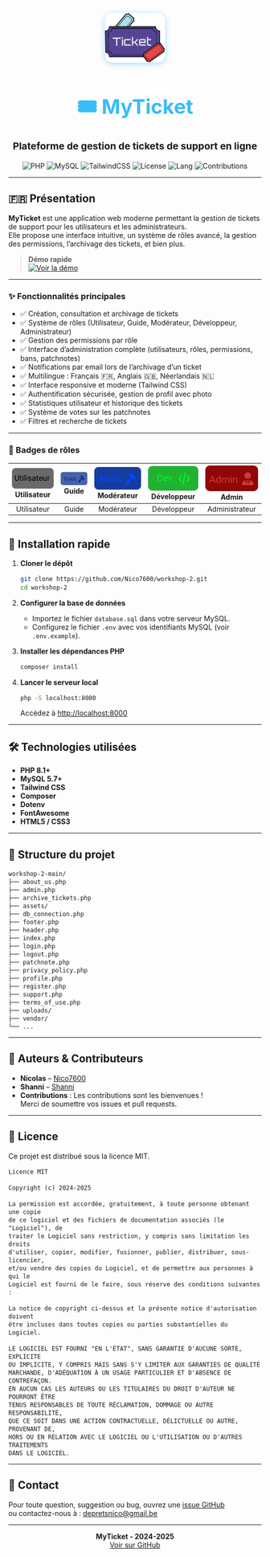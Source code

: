 <!--
    MyTicket - README.md
    Affichage uniquement en Français
-->

<p align="center">
  <img src="uploads/logo.png" alt="MyTicket Logo" width="120" style="border-radius: 16px; box-shadow: 0 2px 12px #38bdf880;">
</p>

<h1 align="center" style="color:#38bdf8; font-size:2.5rem;">🎟️ MyTicket</h1>

<p align="center" style="font-size:1.2rem;">
  <b>Plateforme de gestion de tickets de support en ligne</b>
</p>

<p align="center">
  <!-- Badges -->
  <img alt="PHP" src="https://img.shields.io/badge/PHP-8.1+-777bb4?logo=php&logoColor=white&style=flat-square">
  <img alt="MySQL" src="https://img.shields.io/badge/MySQL-5.7+-4479A1?logo=mysql&logoColor=white&style=flat-square">
  <img alt="TailwindCSS" src="https://img.shields.io/badge/Tailwind_CSS-2.2+-38bdf8?logo=tailwindcss&logoColor=white&style=flat-square">
  <img alt="License" src="https://img.shields.io/badge/license-MIT-green?style=flat-square">
  <img alt="Lang" src="https://img.shields.io/badge/lang-FR-blue?style=flat-square">
  <img alt="Contributions" src="https://img.shields.io/badge/contributions-bienvenues-brightgreen?style=flat-square">
</p>

---

## 🇫🇷 Présentation

**MyTicket** est une application web moderne permettant la gestion de tickets de support pour les utilisateurs et les administrateurs.  
Elle propose une interface intuitive, un système de rôles avancé, la gestion des permissions, l’archivage des tickets, et bien plus.

> **Démo rapide**  
> [![Voir la démo](https://img.shields.io/badge/Demo-MyTicket-blue?logo=eye&style=for-the-badge)](https://github.com/Nico7600/workshop-2)

---

### ✨ Fonctionnalités principales

- ✅ Création, consultation et archivage de tickets
- ✅ Système de rôles (Utilisateur, Guide, Modérateur, Développeur, Administrateur)
- ✅ Gestion des permissions par rôle
- ✅ Interface d’administration complète (utilisateurs, rôles, permissions, bans, patchnotes)
- ✅ Notifications par email lors de l’archivage d’un ticket
- ✅ Multilingue : Français 🇫🇷, Anglais 🇬🇧, Néerlandais 🇳🇱
- ✅ Interface responsive et moderne (Tailwind CSS)
- ✅ Authentification sécurisée, gestion de profil avec photo
- ✅ Statistiques utilisateur et historique des tickets
- ✅ Système de votes sur les patchnotes
- ✅ Filtres et recherche de tickets

---

### 🏅 Badges de rôles

| ![Utilisateur](images_statut/utilisateur.png) Utilisateur | ![Guide](images_statut/guide.png) Guide | ![Modérateur](images_statut/modo.png) Modérateur | ![Développeur](images_statut/dev.png) Développeur | ![Admin](images_statut/admin.png) Admin |
|:---:|:---:|:---:|:---:|:---:|
| Utilisateur | Guide | Modérateur | Développeur | Administrateur |

---

## 🚀 Installation rapide

1. **Cloner le dépôt**
   ```bash
   git clone https://github.com/Nico7600/workshop-2.git
   cd workshop-2
   ```

2. **Configurer la base de données**
   - Importez le fichier `database.sql` dans votre serveur MySQL.
   - Configurez le fichier `.env` avec vos identifiants MySQL (voir `.env.example`).

3. **Installer les dépendances PHP**
   ```bash
   composer install
   ```

4. **Lancer le serveur local**
   ```bash
   php -S localhost:8000
   ```
   Accédez à [http://localhost:8000](http://localhost:8000)

---

## 🛠️ Technologies utilisées

- **PHP 8.1+**
- **MySQL 5.7+**
- **Tailwind CSS**
- **Composer**
- **Dotenv**
- **FontAwesome**
- **HTML5 / CSS3**

---

## 📂 Structure du projet

```text
workshop-2-main/
├── about_us.php
├── admin.php
├── archive_tickets.php
├── assets/
├── db_connection.php
├── footer.php
├── header.php
├── index.php
├── login.php
├── logout.php
├── patchnote.php
├── privacy_policy.php
├── profile.php
├── register.php
├── support.php
├── terms_of_use.php
├── uploads/
├── vendor/
└── ...
```

---

## 👤 Auteurs & Contributeurs

- **Nicolas** – [Nico7600](https://github.com/Nico7600)
- **Shanni** – [Shanni](https://github.com/shannimln)
- **Contributions** : Les contributions sont les bienvenues !  
  Merci de soumettre vos issues et pull requests.

---

## 📄 Licence

Ce projet est distribué sous la licence MIT.

```text
Licence MIT

Copyright (c) 2024-2025

La permission est accordée, gratuitement, à toute personne obtenant une copie
de ce logiciel et des fichiers de documentation associés (le "Logiciel"), de
traiter le Logiciel sans restriction, y compris sans limitation les droits
d'utiliser, copier, modifier, fusionner, publier, distribuer, sous-licencier,
et/ou vendre des copies du Logiciel, et de permettre aux personnes à qui le
Logiciel est fourni de le faire, sous réserve des conditions suivantes :

La notice de copyright ci-dessus et la présente notice d'autorisation doivent
être incluses dans toutes copies ou parties substantielles du Logiciel.

LE LOGICIEL EST FOURNI "EN L'ÉTAT", SANS GARANTIE D'AUCUNE SORTE, EXPLICITE
OU IMPLICITE, Y COMPRIS MAIS SANS S'Y LIMITER AUX GARANTIES DE QUALITÉ
MARCHANDE, D'ADÉQUATION À UN USAGE PARTICULIER ET D'ABSENCE DE CONTREFAÇON.
EN AUCUN CAS LES AUTEURS OU LES TITULAIRES DU DROIT D'AUTEUR NE POURRONT ÊTRE
TENUS RESPONSABLES DE TOUTE RÉCLAMATION, DOMMAGE OU AUTRE RESPONSABILITÉ,
QUE CE SOIT DANS UNE ACTION CONTRACTUELLE, DÉLICTUELLE OU AUTRE, PROVENANT DE,
HORS OU EN RELATION AVEC LE LOGICIEL OU L'UTILISATION OU D'AUTRES TRAITEMENTS
DANS LE LOGICIEL.
```

---

## 💬 Contact

Pour toute question, suggestion ou bug, ouvrez une [issue GitHub](https://github.com/Nico7600/workshop-2/issues)  
ou contactez-nous à : [depretsnico@gmail.be](mailto:depretsnico@gmail.com)

---

<p align="center">
  <b>MyTicket - 2024-2025</b><br>
  <a href="https://github.com/Nico7600/workshop-2">Voir sur GitHub</a>
</p>
